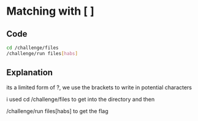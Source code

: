 # Matching with [ ]

## Code

```bash
cd /challenge/files
/challenge/run files[habs]
```
## Explanation

its a limited form of ?, we use the brackets to write in potential characters

i used cd /challenge/files to get into the directory and then

/challenge/run files[habs] to get the flag

